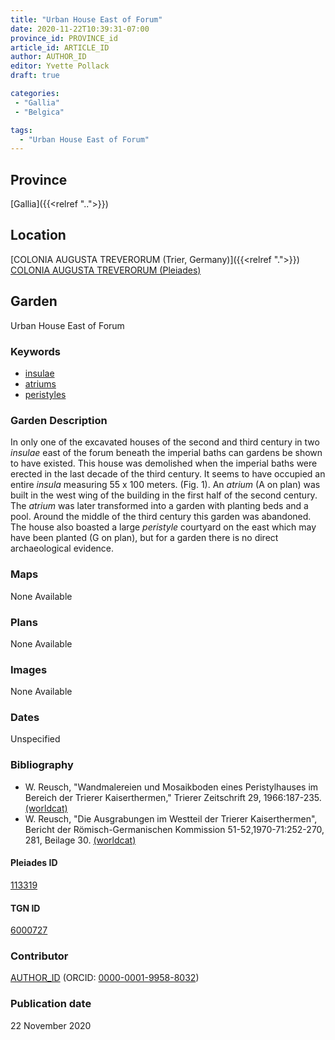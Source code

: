 ```yaml
---
title: "Urban House East of Forum"
date: 2020-11-22T10:39:31-07:00
province_id: PROVINCE_id
article_id: ARTICLE_ID
author: AUTHOR_ID
editor: Yvette Pollack
draft: true

categories:
 - "Gallia"
 - "Belgica"

tags:
  - "Urban House East of Forum"
---
```


## Province
[Gallia]({{<relref "..">}})

## Location

[COLONIA AUGUSTA TREVERORUM (Trier, Germany)]({{<relref ".">}}) \
[COLONIA AUGUSTA TREVERORUM (Pleiades)](https://pleiades.stoa.org/places/113319)

<!--### Location Description-->

<!-- LEAVE THIS BLANK FOR NOW -->

<!--## Sublocation-->

<!--
[AREA WITHIN LOCATION, LIKE “PALATINE HILL”](GEOREFERENCE LINK)
A sublocation is any area larger than an individual garden, but located within a location. I would always try to include a link to a controlled vocabulary here if possible. This ID may well be different from the Garden ID, e.g., Pompeii versus a Garden in one of the houses which has its own Pleiades ID.
-->

<!--### Sublocation Description-->

<!-- DESCRIPTION -->

## Garden
Urban House East of Forum

### Keywords
- [insulae](http://vocab.getty.edu/page/aat/300000325)
- [atriums](http://vocab.getty.edu/page/aat/300004097)
- [peristyles](http://vocab.getty.edu/page/aat/300080971)



### Garden Description

In only one of the excavated houses of the second and third century in two *insulae* east of the forum beneath the imperial baths can gardens be shown to have existed. This house was demolished when the imperial baths were erected in the last decade of the third century. It seems to have occupied an entire *insula* measuring 55 x 100 meters. (Fig. 1). An *atrium* (A on plan) was built in the west wing of the building in the first half of the second century. The *atrium* was later transformed into a garden with planting beds and a pool. Around the middle of the third century this garden was abandoned. The house also boasted a large *peristyle* courtyard on the east which may have been planted (G on plan), but for a garden there is no direct archaeological evidence.

<!-- Whole entry comes from draft file-->



### Maps

None Available

### Plans

None Available
<!--
{{< figure src="IMG_URL" alt="ALT_TEXT" title="CAPTION" >}}
-->

### Images

None Available
<!--
{{< figure src="IMG_URL" alt="ALT_TEXT" title="CAPTION" >}}
-->

### Dates
Unspecified

### Bibliography
- W. Reusch, "Wandmalereien und Mosaikboden eines Peristylhauses im Bereich der Trierer Kaiserthermen," Trierer Zeitschrift 29, 1966:187-235. [(worldcat)](http://www.worldcat.org/oclc/1088857189)
- W. Reusch, "Die Ausgrabungen im Westteil der Trierer Kaiserthermen", Bericht der Römisch-Germanischen Kommission 51-52,1970-71:252-270, 281, Beilage 30. [(worldcat)](http://www.worldcat.org/oclc/67721035)


<!--#### Periodo ID-->

<!-- [PERIODO_ID](https://pleiades.stoa.org/places/PLEIADES_ID) -->

#### Pleiades ID

[113319](https://pleiades.stoa.org/places/113319)

#### TGN ID
[6000727](http://vocab.getty.edu/page/tgn/6000727)

### Contributor
[AUTHOR_ID](link) (ORCID: [0000-0001-9958-8032](https://orcid.org/0000-0001-9958-8032))

### Publication date
22 November 2020

<!--### Related articles-->

<!-- Links to other related articles. Leave blank for now -->
